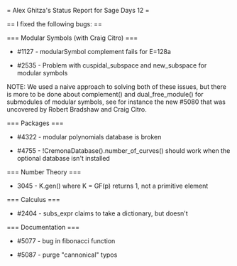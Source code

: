 = Alex Ghitza's Status Report for Sage Days 12 =

== I fixed the following bugs: ==

=== Modular Symbols (with Craig Citro) ===

 * #1127 - modularSymbol complement fails for E=128a

 * #2535 - Problem with cuspidal_subspace and new_subspace for modular symbols

NOTE: We used a naive approach to solving both of these issues, but there is more to be done about complement() and dual_free_module() for submodules of modular symbols, see for instance the new #5080 that was uncovered by Robert Bradshaw and Craig Citro.

=== Packages ===

 * #4322 - modular polynomials database is broken

 * #4755 - !CremonaDatabase().number_of_curves() should work when the optional database isn't installed

=== Number Theory ===

 * 3045 - K.gen() where K = GF(p) returns 1, not a primitive element

=== Calculus ===

 * #2404 - subs_expr claims to take a dictionary, but doesn't

=== Documentation ===

 * #5077 - bug in fibonacci function

 * #5087 - purge "cannonical" typos

